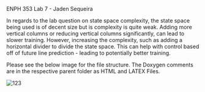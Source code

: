 ENPH 353 Lab 7 - Jaden Sequeira

In regards to the lab question on state space complexity, the state space being used is of decent size but is complexity is quite weak. Adding more vertical columns or reducing vertical columns significantly, can lead to slower training. However, increasing the complexity, such as adding a horizontal divider to divide the state space. This can help with control based off of future line prediction - leading to potentially better training.

Please see the below image for the file structure. The Doxygen comments are in the respective parent folder as HTML and LATEX Files.

![123](https://user-images.githubusercontent.com/90164220/199129080-4a07568b-e3a7-48c7-bbc1-2866efe1a860.png)
